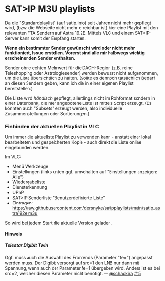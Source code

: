 # SAT>IP M3U playlists

Da die "Standardplaylist" (auf satip.info) seit Jahren nicht mehr gepflegt wird, (bzw. die Webseite nicht mehr erreichbar ist) hier eine Playlist mit den relevanten FTA Sendern auf Astra 19.2E. Mittels VLC und einem SAT>IP-Server kann somit der Empfang starten.

**Wenn ein bestimmter Sender gewünscht wird oder nicht mehr funktioniert, Issue erstellen. Vorerst sind alle mir halbwegs wichtig erscheinenden Sender enthalten.**

Sender ohne echten Mehrwert für die DACH-Region (z.B. reine Teleshopping oder Astrologiesender) werden bewusst nicht aufgenommen, um die Liste übersichtlich zu halten. (Sollte es dennoch tatsächlich Bedarf an diesen Sendern geben, kann ich die in einer eigenen Playlist bereitstellen.)

Die Liste wird *händisch* gepflegt, allerdings nicht im Rohformat sondern in einer Datenbank, die hier angebotene Liste ist mittels Script erzeugt. (Es könnten auch "Subsets" erzeugt werden, also individuelle Zusammenstellungen oder Sortierungen.)

### Einbinden der aktuellen Playlist in VLC

Um immer die aktuellste Playlist zu verwenden kann - anstatt einer lokal bearbeiteten und gespeicherten Kopie - auch direkt die Liste online eingebunden werden.

Im VLC:
- Menü Werkzeuge
- Einstellungen (links unten ggf. umschalten auf "Einstellungen anzeigen: Alle")
- Wiedergabeliste
- Diensterkennung
- UPnP
- SAT>IP Senderliste "Benutzerdefinierte Liste"
- Eintragen: https://raw.githubusercontent.com/dersnyke/satipplaylists/main/satip_astra192e.m3u

So wird bei jedem Start die aktuelle Version geladen.

#### Hinweis

##### Telestar Digibit Twin
Ggf. muss auch die Auswahl des Frontends (Parameter "fe=") angepasst werden muss. Der Digibit versorgt auf src=1 den LNB nur dann mit Spannung, wenn auch der Parameter fe=1 übergeben wird. Anders ist es bei src=2, welcher diesen Parameter nicht benötigt. -- [@schackira](https://github.com/schackira) [#15](https://github.com/dersnyke/satipplaylists/issues/15)
